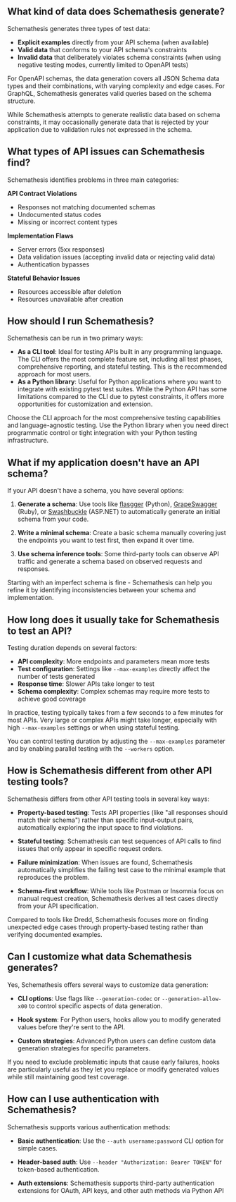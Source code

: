 ## What kind of data does Schemathesis generate?

Schemathesis generates three types of test data:

- **Explicit examples** directly from your API schema (when available)
- **Valid data** that conforms to your API schema's constraints
- **Invalid data** that deliberately violates schema constraints (when using negative testing modes, currently limited to OpenAPI tests)

For OpenAPI schemas, the data generation covers all JSON Schema data types and their combinations, with varying complexity and edge cases. For GraphQL, Schemathesis generates valid queries based on the schema structure.

While Schemathesis attempts to generate realistic data based on schema constraints, it may occasionally generate data that is rejected by your application due to validation rules not expressed in the schema.

## What types of API issues can Schemathesis find?

Schemathesis identifies problems in three main categories:

**API Contract Violations**

- Responses not matching documented schemas
- Undocumented status codes
- Missing or incorrect content types

**Implementation Flaws**

- Server errors (5xx responses)
- Data validation issues (accepting invalid data or rejecting valid data)
- Authentication bypasses

**Stateful Behavior Issues**

- Resources accessible after deletion
- Resources unavailable after creation

## How should I run Schemathesis?

Schemathesis can be run in two primary ways:

- **As a CLI tool**: Ideal for testing APIs built in any programming language. The CLI offers the most complete feature set, including all test phases, comprehensive reporting, and stateful testing. This is the recommended approach for most users.
- **As a Python library**: Useful for Python applications where you want to integrate with existing pytest test suites. While the Python API has some limitations compared to the CLI due to pytest constraints, it offers more opportunities for customization and extension.

Choose the CLI approach for the most comprehensive testing capabilities and language-agnostic testing. Use the Python library when you need direct programmatic control or tight integration with your Python testing infrastructure.

## What if my application doesn't have an API schema?

If your API doesn't have a schema, you have several options:

1. **Generate a schema**: Use tools like [flasgger](https://github.com/flasgger/flasgger) (Python), [GrapeSwagger](https://github.com/ruby-grape/grape-swagger) (Ruby), or [Swashbuckle](https://github.com/domaindrivendev/Swashbuckle.AspNetCore) (ASP.NET) to automatically generate an initial schema from your code.

2. **Write a minimal schema**: Create a basic schema manually covering just the endpoints you want to test first, then expand it over time.

3. **Use schema inference tools**: Some third-party tools can observe API traffic and generate a schema based on observed requests and responses.

Starting with an imperfect schema is fine - Schemathesis can help you refine it by identifying inconsistencies between your schema and implementation.

## How long does it usually take for Schemathesis to test an API?

Testing duration depends on several factors:

- **API complexity**: More endpoints and parameters mean more tests
- **Test configuration**: Settings like `--max-examples` directly affect the number of tests generated
- **Response time**: Slower APIs take longer to test
- **Schema complexity**: Complex schemas may require more tests to achieve good coverage

In practice, testing typically takes from a few seconds to a few minutes for most APIs. Very large or complex APIs might take longer, especially with high `--max-examples` settings or when using stateful testing.

You can control testing duration by adjusting the `--max-examples` parameter and by enabling parallel testing with the `--workers` option.

## How is Schemathesis different from other API testing tools?

Schemathesis differs from other API testing tools in several key ways:

- **Property-based testing**: Tests API properties (like "all responses should match their schema") rather than specific input-output pairs, automatically exploring the input space to find violations.

- **Stateful testing**: Schemathesis can test sequences of API calls to find issues that only appear in specific request orders.

- **Failure minimization**: When issues are found, Schemathesis automatically simplifies the failing test case to the minimal example that reproduces the problem.

- **Schema-first workflow**: While tools like Postman or Insomnia focus on manual request creation, Schemathesis derives all test cases directly from your API specification.

Compared to tools like Dredd, Schemathesis focuses more on finding unexpected edge cases through property-based testing rather than verifying documented examples.

## Can I customize what data Schemathesis generates?

Yes, Schemathesis offers several ways to customize data generation:

- **CLI options**: Use flags like `--generation-codec` or `--generation-allow-x00` to control specific aspects of data generation.

- **Hook system**: For Python users, hooks allow you to modify generated values before they're sent to the API.

- **Custom strategies**: Advanced Python users can define custom data generation strategies for specific parameters.

If you need to exclude problematic inputs that cause early failures, hooks are particularly useful as they let you replace or modify generated values while still maintaining good test coverage.

## How can I use authentication with Schemathesis?

Schemathesis supports various authentication methods:

- **Basic authentication**: Use the `--auth username:password` CLI option for simple cases.

- **Header-based auth**: Use `--header "Authorization: Bearer TOKEN"` for token-based authentication.

- **Auth extensions**: Schemathesis supports third-party authentication extensions for OAuth, API keys, and other auth methods via Python API
